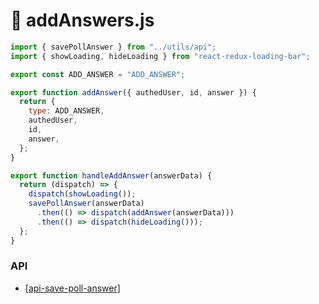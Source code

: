 # 🔺 addAnswers.js

```js
import { savePollAnswer } from "../utils/api";
import { showLoading, hideLoading } from "react-redux-loading-bar";

export const ADD_ANSWER = "ADD_ANSWER";

export function addAnswer({ authedUser, id, answer }) {
  return {
    type: ADD_ANSWER,
    authedUser,
    id,
    answer,
  };
}

export function handleAddAnswer(answerData) {
  return (dispatch) => {
    dispatch(showLoading());
    savePollAnswer(answerData)
      .then(() => dispatch(addAnswer(answerData)))
      .then(() => dispatch(hideLoading()));
  };
}
```

### API

- [[api-save-poll-answer]]

[//begin]: # "Autogenerated link references for markdown compatibility"
[api-save-poll-answer]: ../utils/api/api-save-poll-answer "savePollAnswer()"
[//end]: # "Autogenerated link references"

